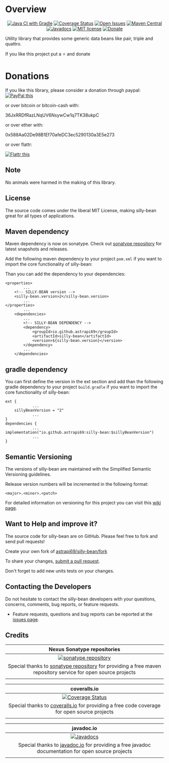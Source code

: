# Overview

<div style="text-align: center">

[![Java CI with Gradle](https://github.com/astrapi69/silly-bean/actions/workflows/gradle.yml/badge.svg)](https://github.com/astrapi69/silly-bean/actions/workflows/gradle.yml)
[![Coverage Status](https://coveralls.io/repos/github/astrapi69/silly-bean/badge.svg?branch=develop)](https://coveralls.io/github/astrapi69/silly-bean?branch=develop)
[![Open Issues](https://img.shields.io/github/issues/astrapi69/silly-bean.svg?style=flat)](https://github.com/astrapi69/silly-bean/issues)
[![Maven Central](https://maven-badges.herokuapp.com/maven-central/io.github.astrapi69/silly-bean/badge.svg)](https://maven-badges.herokuapp.com/maven-central/io.github.astrapi69/silly-bean)
[![Javadocs](http://www.javadoc.io/badge/io.github.astrapi69/silly-bean.svg)](http://www.javadoc.io/doc/io.github.astrapi69/silly-bean)
[![MIT license](http://img.shields.io/badge/license-MIT-brightgreen.svg?style=flat)](http://opensource.org/licenses/MIT)
[![Donate](https://img.shields.io/badge/donate-❤-ff2244.svg)](https://www.paypal.com/cgi-bin/webscr?cmd=_s-xclick&hosted_button_id=GVBTWLRAZ7HB8)

</div>

Utility library that provides some generic data beans like pair, triple and quattro.

If you like this project put a ⭐ and donate

# Donations

If you like this library, please consider a donation through paypal: <a href="https://www.paypal.com/cgi-bin/webscr?cmd=_s-xclick&hosted_button_id=MJ7V43GU2H386" target="_blank">
<img src="https://www.paypalobjects.com/en_US/GB/i/btn/btn_donateCC_LG.gif" alt="PayPal this" title="PayPal – The safer, easier way to pay online!" border="0" />
</a>

or over bitcoin or bitcoin-cash with:

36JxRRDfRazLNqUV6NsywCw1q7TK38ukpC

or over ether with:

0x588Aa02De98B1Ef70afeDC3ec5290130a3E5e273

or over flattr:

<a href="http://flattr.com/thing/4067696/astrapi69silly-bean-on-GitHub" target="_blank">
<img src="http://api.flattr.com/button/flattr-badge-large.png" alt="Flattr this" title="Flattr this" border="0" />
</a>

## Note

No animals were harmed in the making of this library.

## License

The source code comes under the liberal MIT License, making silly-bean great for all types of applications.

## Maven dependency

Maven dependency is now on sonatype.
Check out [sonatype repository](https://oss.sonatype.org/index.html#nexus-search;gav~io.github.astrapi69~silly-bean~~~) for latest snapshots and releases.

Add the following maven dependency to your project `pom.xml` if you want to import the core functionality of silly-bean:

Than you can add the dependency to your dependencies:

    <properties>
            ...
        <!-- SILLY-BEAN version -->
        <silly-bean.version>2</silly-bean.version>
            ...
    </properties>
            ...
        <dependencies>
            ...
            <!-- SILLY-BEAN DEPENDENCY -->
            <dependency>
                <groupId>io.github.astrapi69</groupId>
                <artifactId>silly-bean</artifactId>
                <version>${silly-bean.version}</version>
            </dependency>
            ...
        </dependencies>


## gradle dependency

You can first define the version in the ext section and add than the following gradle dependency to your project `build.gradle` if you want to import the core functionality of silly-bean:

```
ext {
            ...
    sillyBeanVersion = "2"
            ...
}
dependencies {
            ...
implementation("io.github.astrapi69:silly-bean:$sillyBeanVersion")
            ...
}
```

## Semantic Versioning

The versions of silly-bean are maintained with the Simplified Semantic Versioning guidelines.

Release version numbers will be incremented in the following format:

`<major>.<minor>.<patch>`

For detailed information on versioning for this project you can visit this [wiki page](https://github.com/lightblueseas/mvn-parent-projects/wiki/Simplified-Semantic-Versioning).

## Want to Help and improve it? ###

The source code for silly-bean are on GitHub. Please feel free to fork and send pull requests!

Create your own fork of [astrapi69/silly-bean/fork](https://github.com/astrapi69/silly-bean/fork)

To share your changes, [submit a pull request](https://github.com/astrapi69/silly-bean/pull/new/develop).

Don't forget to add new units tests on your changes.

## Contacting the Developers

Do not hesitate to contact the silly-bean developers with your questions, concerns, comments, bug reports, or feature requests.
- Feature requests, questions and bug reports can be reported at the [issues page](https://github.com/astrapi69/silly-bean/issues).

## Credits

|**Nexus Sonatype repositories**|
|     :---:      |
|[![sonatype repository](https://img.shields.io/nexus/r/https/oss.sonatype.org/io.github.astrapi69/silly-bean.svg?style=for-the-badge)](https://oss.sonatype.org/index.html#nexus-search;gav~io.github.astrapi69~silly-bean~~~)|
|Special thanks to [sonatype repository](https://www.sonatype.com) for providing a free maven repository service for open source projects|
|     <img width=1000/>     |

|**coveralls.io**|
|     :---:      |
|[![Coverage Status](https://coveralls.io/repos/github/astrapi69/silly-bean/badge.svg?branch=develop)](https://coveralls.io/github/astrapi69/silly-bean?branch=develop)|
|Special thanks to [coveralls.io](https://coveralls.io) for providing a free code coverage for open source projects|
|     <img width=1000/>     |

|**javadoc.io**|
|     :---:      |
|[![Javadocs](http://www.javadoc.io/badge/io.github.astrapi69/silly-bean.svg)](http://www.javadoc.io/doc/io.github.astrapi69/silly-bean)|
|Special thanks to [javadoc.io](http://www.javadoc.io) for providing a free javadoc documentation for open source projects|
|     <img width=1000/>     |
